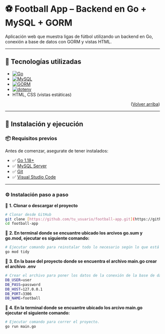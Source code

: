 <a id="readme-top"></a>

# ⚽ Football App – Backend en Go + MySQL + GORM

Aplicación web que muestra ligas de fútbol utilizando un backend en Go, conexión a base de datos con GORM y vistas HTML.

---

## 🚀 Tecnologías utilizadas

- [![Go](https://img.shields.io/badge/Go-00ADD8?style=for-the-badge&logo=go&logoColor=white)](https://golang.org/)
- [![MySQL](https://img.shields.io/badge/MySQL-00758F?style=for-the-badge&logo=mysql&logoColor=white)](https://www.mysql.com/)
- [![GORM](https://img.shields.io/badge/GORM-%234E8CDA?style=for-the-badge&logo=go&logoColor=white)](https://gorm.io)
- [![dotenv](https://img.shields.io/badge/dotenv-4B4B4B?style=for-the-badge&logo=github&logoColor=white)](https://github.com/joho/godotenv)
- HTML, CSS (vistas estáticas)

<p align="right">(<a href="#readme-top">Volver arriba</a>)</p>

---

## 🧱 Instalación y ejecución

### 📦 Requisitos previos

Antes de comenzar, asegurate de tener instalados:

- ✅ [Go 1.18+](https://golang.org/doc/install)
- ✅ [MySQL Server](https://dev.mysql.com/downloads/)
- ✅ [Git](https://git-scm.com/)
- ✅ [Visual Studio Code](https://code.visualstudio.com/)

---

### ⚙️ Instalación paso a paso

🔐 **1. Clonar o descargar el proyecto**

```bash
# Clonar desde GitHub
git clone [https://github.com/tu_usuario/football-app.git](https://github.com/ReyesSebass/GoLab-Futball-.git)
cd football-app
```


🔐 **2. En terminal donde se encuantre ubicado los arcivos go.sum y go.mod, ejecutar es siguiente comando:**

```bash
# Ejecutar comando para reinstalar todo lo necesario según lo que está en go.mod y go.sum.
go mod tidy
```

🔐 **3. En la base del proyecto donde se encuentra el archivo main.go crear el archivo .env**

```bash
# Crear el archivo para poner los datos de la conexión de la base de datos.
DB_USER=user
DB_PASS=password
DB_HOST=127.0.0.1
DB_PORT=3306
DB_NAME=football
```

🔐 **4. En la terminal donde se encuantre ubicado los arcivo main.go ejecutar el siguiente comando:**

```bash
# Ejecutar comando para correr el proyecto.
go run main.go
```


